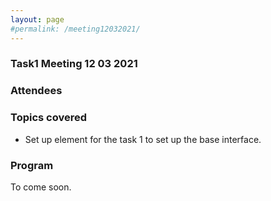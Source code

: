 ```yaml
---
layout: page
#permalink: /meeting12032021/
---
```

### Task1 Meeting 12 03 2021

### Attendees

### Topics covered

- Set up element for the task 1 to set up the base interface.

### Program

To come soon.
